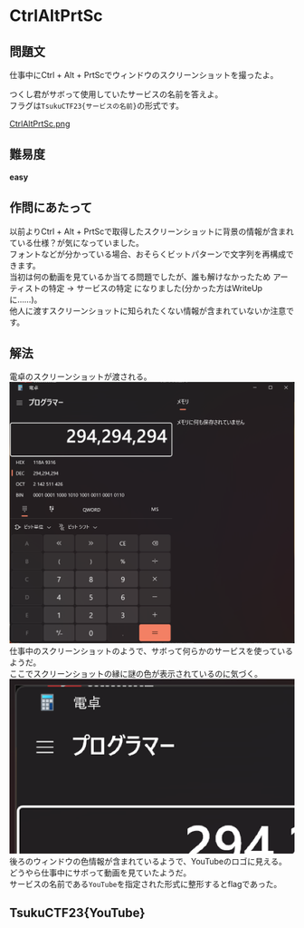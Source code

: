 # CtrlAltPrtSc

## 問題文
仕事中にCtrl + Alt + PrtScでウィンドウのスクリーンショットを撮ったよ。  

つくし君がサボって使用していたサービスの名前を答えよ。  
フラグは`TsukuCTF23{サービスの名前}`の形式です。  

[CtrlAltPrtSc.png](files/CtrlAltPrtSc.png)  

## 難易度
**easy**  

## 作問にあたって
以前よりCtrl + Alt + PrtScで取得したスクリーンショットに背景の情報が含まれている仕様？が気になっていました。  
フォントなどが分かっている場合、おそらくビットパターンで文字列を再構成できます。  
当初は何の動画を見ているか当てる問題でしたが、誰も解けなかったため アーティストの特定 → サービスの特定 になりました(分かった方はWriteUpに……)。  
他人に渡すスクリーンショットに知られたくない情報が含まれていないか注意です。  

## 解法
電卓のスクリーンショットが渡される。  
![CtrlAltPrtSc.png](files/CtrlAltPrtSc.png)  
仕事中のスクリーンショットのようで、サボって何らかのサービスを使っているようだ。  
ここでスクリーンショットの縁に謎の色が表示されているのに気づく。  
![background.png](images/background.png)  
後ろのウィンドウの色情報が含まれているようで、YouTubeのロゴに見える。  
どうやら仕事中にサボって動画を見ていたようだ。  
サービスの名前である`YouTube`を指定された形式に整形するとflagであった。  

## TsukuCTF23{YouTube}